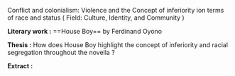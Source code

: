 

Conflict and colonialism: Violence and the Concept of inferiority ion terms of race and status ( Field: Culture, Identity, and Community )

**Literary work :** ==House Boy== by Ferdinand Oyono

**Thesis :** How  does House Boy highlight the concept of inferiority and racial segregation throughout the novella ?

**Extract :**